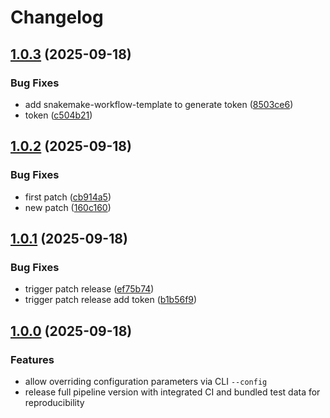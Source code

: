 # Changelog

## [1.0.3](https://github.com/benson1231/snakemake-rnaseq/compare/v1.0.2...v1.0.3) (2025-09-18)


### Bug Fixes

* add snakemake-workflow-template to generate token ([8503ce6](https://github.com/benson1231/snakemake-rnaseq/commit/8503ce604c90f12e430b4ba956d7d5cb3fd37fc7))
* token ([c504b21](https://github.com/benson1231/snakemake-rnaseq/commit/c504b21857c6dc4e9ae01802e15f5a3bd78273c7))

## [1.0.2](https://github.com/benson1231/snakemake-rnaseq/compare/v1.0.1...v1.0.2) (2025-09-18)


### Bug Fixes

* first patch ([cb914a5](https://github.com/benson1231/snakemake-rnaseq/commit/cb914a594bf40c088cdd1c380b4759792d4af976))
* new patch ([160c160](https://github.com/benson1231/snakemake-rnaseq/commit/160c1600a4f2eb141b464d6176c3c2eb110d8941))

## [1.0.1](https://github.com/benson1231/snakemake-rnaseq/compare/v1.0.0...v1.0.1) (2025-09-18)


### Bug Fixes

* trigger patch release ([ef75b74](https://github.com/benson1231/snakemake-rnaseq/commit/ef75b74b4fe0eb4c02ae617b296ba9ee3de3eac3))
* trigger patch release add token ([b1b56f9](https://github.com/benson1231/snakemake-rnaseq/commit/b1b56f90d50960c4c804234a5aabbbe94283c44c))

## [1.0.0](https://github.com/snakemake-workflows/rna-seq-star-deseq2/compare/v3.1.0...v3.2.0) (2025-09-18)


### Features

* allow overriding configuration parameters via CLI `--config`
* release full pipeline version with integrated CI and bundled test data for reproducibility

